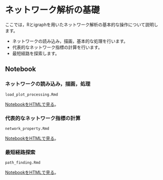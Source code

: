 # ネットワーク解析の基礎
ここでは，Rとigraphを用いたネットワーク解析の基本的な操作について説明します。

* ネットワークの読み込み，描画，基本的な処理を行います。
* 代表的なネットワーク指標の計算を行います。
* 最短経路を探索します。



## Notebook
### ネットワークの読み込み，描画，処理
```
load_plot_processing.Rmd
```
[NotebookをHTMLで見る](https://kztakemoto.github.io/network-analysis-in-biology/basic/load_plot_processing.nb.html)。

### 代表的なネットワーク指標の計算
```
network_property.Rmd
```
[NotebookをHTMLで見る](https://kztakemoto.github.io/network-analysis-in-biology/basic/network_property.nb.html)。

### 最短経路探索
```
path_finding.Rmd
```
[NotebookをHTMLで見る](https://kztakemoto.github.io/network-analysis-in-biology/basic/path_finding.nb.html)。